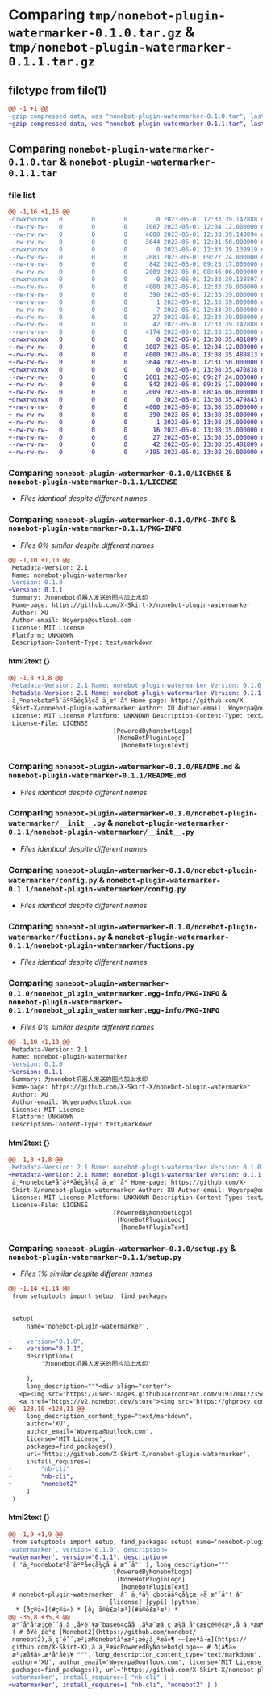 # Comparing `tmp/nonebot-plugin-watermarker-0.1.0.tar.gz` & `tmp/nonebot-plugin-watermarker-0.1.1.tar.gz`

## filetype from file(1)

```diff
@@ -1 +1 @@
-gzip compressed data, was "nonebot-plugin-watermarker-0.1.0.tar", last modified: Mon May  1 12:33:39 2023, max compression
+gzip compressed data, was "nonebot-plugin-watermarker-0.1.1.tar", last modified: Mon May  1 13:08:35 2023, max compression
```

## Comparing `nonebot-plugin-watermarker-0.1.0.tar` & `nonebot-plugin-watermarker-0.1.1.tar`

### file list

```diff
@@ -1,16 +1,16 @@
-drwxrwxrwx   0        0        0        0 2023-05-01 12:33:39.142888 nonebot-plugin-watermarker-0.1.0/
--rw-rw-rw-   0        0        0     1087 2023-05-01 12:04:12.000000 nonebot-plugin-watermarker-0.1.0/LICENSE
--rw-rw-rw-   0        0        0     4000 2023-05-01 12:33:39.140894 nonebot-plugin-watermarker-0.1.0/PKG-INFO
--rw-rw-rw-   0        0        0     3644 2023-05-01 12:31:50.000000 nonebot-plugin-watermarker-0.1.0/README.md
-drwxrwxrwx   0        0        0        0 2023-05-01 12:33:39.130919 nonebot-plugin-watermarker-0.1.0/nonebot-plugin-watermarker/
--rw-rw-rw-   0        0        0     2081 2023-05-01 09:27:24.000000 nonebot-plugin-watermarker-0.1.0/nonebot-plugin-watermarker/__init__.py
--rw-rw-rw-   0        0        0      842 2023-05-01 09:25:17.000000 nonebot-plugin-watermarker-0.1.0/nonebot-plugin-watermarker/config.py
--rw-rw-rw-   0        0        0     2009 2023-05-01 08:46:06.000000 nonebot-plugin-watermarker-0.1.0/nonebot-plugin-watermarker/fuctions.py
-drwxrwxrwx   0        0        0        0 2023-05-01 12:33:39.138897 nonebot-plugin-watermarker-0.1.0/nonebot_plugin_watermarker.egg-info/
--rw-rw-rw-   0        0        0     4000 2023-05-01 12:33:39.000000 nonebot-plugin-watermarker-0.1.0/nonebot_plugin_watermarker.egg-info/PKG-INFO
--rw-rw-rw-   0        0        0      390 2023-05-01 12:33:39.000000 nonebot-plugin-watermarker-0.1.0/nonebot_plugin_watermarker.egg-info/SOURCES.txt
--rw-rw-rw-   0        0        0        1 2023-05-01 12:33:39.000000 nonebot-plugin-watermarker-0.1.0/nonebot_plugin_watermarker.egg-info/dependency_links.txt
--rw-rw-rw-   0        0        0        7 2023-05-01 12:33:39.000000 nonebot-plugin-watermarker-0.1.0/nonebot_plugin_watermarker.egg-info/requires.txt
--rw-rw-rw-   0        0        0       27 2023-05-01 12:33:39.000000 nonebot-plugin-watermarker-0.1.0/nonebot_plugin_watermarker.egg-info/top_level.txt
--rw-rw-rw-   0        0        0       42 2023-05-01 12:33:39.142888 nonebot-plugin-watermarker-0.1.0/setup.cfg
--rw-rw-rw-   0        0        0     4174 2023-05-01 12:33:23.000000 nonebot-plugin-watermarker-0.1.0/setup.py
+drwxrwxrwx   0        0        0        0 2023-05-01 13:08:35.481809 nonebot-plugin-watermarker-0.1.1/
+-rw-rw-rw-   0        0        0     1087 2023-05-01 12:04:12.000000 nonebot-plugin-watermarker-0.1.1/LICENSE
+-rw-rw-rw-   0        0        0     4000 2023-05-01 13:08:35.480813 nonebot-plugin-watermarker-0.1.1/PKG-INFO
+-rw-rw-rw-   0        0        0     3644 2023-05-01 12:31:50.000000 nonebot-plugin-watermarker-0.1.1/README.md
+drwxrwxrwx   0        0        0        0 2023-05-01 13:08:35.470838 nonebot-plugin-watermarker-0.1.1/nonebot-plugin-watermarker/
+-rw-rw-rw-   0        0        0     2081 2023-05-01 09:27:24.000000 nonebot-plugin-watermarker-0.1.1/nonebot-plugin-watermarker/__init__.py
+-rw-rw-rw-   0        0        0      842 2023-05-01 09:25:17.000000 nonebot-plugin-watermarker-0.1.1/nonebot-plugin-watermarker/config.py
+-rw-rw-rw-   0        0        0     2009 2023-05-01 08:46:06.000000 nonebot-plugin-watermarker-0.1.1/nonebot-plugin-watermarker/fuctions.py
+drwxrwxrwx   0        0        0        0 2023-05-01 13:08:35.479843 nonebot-plugin-watermarker-0.1.1/nonebot_plugin_watermarker.egg-info/
+-rw-rw-rw-   0        0        0     4000 2023-05-01 13:08:35.000000 nonebot-plugin-watermarker-0.1.1/nonebot_plugin_watermarker.egg-info/PKG-INFO
+-rw-rw-rw-   0        0        0      390 2023-05-01 13:08:35.000000 nonebot-plugin-watermarker-0.1.1/nonebot_plugin_watermarker.egg-info/SOURCES.txt
+-rw-rw-rw-   0        0        0        1 2023-05-01 13:08:35.000000 nonebot-plugin-watermarker-0.1.1/nonebot_plugin_watermarker.egg-info/dependency_links.txt
+-rw-rw-rw-   0        0        0       16 2023-05-01 13:08:35.000000 nonebot-plugin-watermarker-0.1.1/nonebot_plugin_watermarker.egg-info/requires.txt
+-rw-rw-rw-   0        0        0       27 2023-05-01 13:08:35.000000 nonebot-plugin-watermarker-0.1.1/nonebot_plugin_watermarker.egg-info/top_level.txt
+-rw-rw-rw-   0        0        0       42 2023-05-01 13:08:35.481809 nonebot-plugin-watermarker-0.1.1/setup.cfg
+-rw-rw-rw-   0        0        0     4195 2023-05-01 13:08:29.000000 nonebot-plugin-watermarker-0.1.1/setup.py
```

### Comparing `nonebot-plugin-watermarker-0.1.0/LICENSE` & `nonebot-plugin-watermarker-0.1.1/LICENSE`

 * *Files identical despite different names*

### Comparing `nonebot-plugin-watermarker-0.1.0/PKG-INFO` & `nonebot-plugin-watermarker-0.1.1/PKG-INFO`

 * *Files 0% similar despite different names*

```diff
@@ -1,10 +1,10 @@
 Metadata-Version: 2.1
 Name: nonebot-plugin-watermarker
-Version: 0.1.0
+Version: 0.1.1
 Summary: 为nonebot机器人发送的图片加上水印
 Home-page: https://github.com/X-Skirt-X/nonebot-plugin-watermarker
 Author: XU
 Author-email: Woyerpa@outlook.com
 License: MIT License
 Platform: UNKNOWN
 Description-Content-Type: text/markdown
```

#### html2text {}

```diff
@@ -1,8 +1,8 @@
-Metadata-Version: 2.1 Name: nonebot-plugin-watermarker Version: 0.1.0 Summary:
+Metadata-Version: 2.1 Name: nonebot-plugin-watermarker Version: 0.1.1 Summary:
 ä¸ºnonebotæºå¨äººåéçå¾çå ä¸æ°´å° Home-page: https://github.com/X-
 Skirt-X/nonebot-plugin-watermarker Author: XU Author-email: Woyerpa@outlook.com
 License: MIT License Platform: UNKNOWN Description-Content-Type: text/markdown
 License-File: LICENSE
                             [PoweredByNonebotLogo]
                              [NoneBotPluginLogo]
                               [NoneBotPluginText]
```

### Comparing `nonebot-plugin-watermarker-0.1.0/README.md` & `nonebot-plugin-watermarker-0.1.1/README.md`

 * *Files identical despite different names*

### Comparing `nonebot-plugin-watermarker-0.1.0/nonebot-plugin-watermarker/__init__.py` & `nonebot-plugin-watermarker-0.1.1/nonebot-plugin-watermarker/__init__.py`

 * *Files identical despite different names*

### Comparing `nonebot-plugin-watermarker-0.1.0/nonebot-plugin-watermarker/config.py` & `nonebot-plugin-watermarker-0.1.1/nonebot-plugin-watermarker/config.py`

 * *Files identical despite different names*

### Comparing `nonebot-plugin-watermarker-0.1.0/nonebot-plugin-watermarker/fuctions.py` & `nonebot-plugin-watermarker-0.1.1/nonebot-plugin-watermarker/fuctions.py`

 * *Files identical despite different names*

### Comparing `nonebot-plugin-watermarker-0.1.0/nonebot_plugin_watermarker.egg-info/PKG-INFO` & `nonebot-plugin-watermarker-0.1.1/nonebot_plugin_watermarker.egg-info/PKG-INFO`

 * *Files 0% similar despite different names*

```diff
@@ -1,10 +1,10 @@
 Metadata-Version: 2.1
 Name: nonebot-plugin-watermarker
-Version: 0.1.0
+Version: 0.1.1
 Summary: 为nonebot机器人发送的图片加上水印
 Home-page: https://github.com/X-Skirt-X/nonebot-plugin-watermarker
 Author: XU
 Author-email: Woyerpa@outlook.com
 License: MIT License
 Platform: UNKNOWN
 Description-Content-Type: text/markdown
```

#### html2text {}

```diff
@@ -1,8 +1,8 @@
-Metadata-Version: 2.1 Name: nonebot-plugin-watermarker Version: 0.1.0 Summary:
+Metadata-Version: 2.1 Name: nonebot-plugin-watermarker Version: 0.1.1 Summary:
 ä¸ºnonebotæºå¨äººåéçå¾çå ä¸æ°´å° Home-page: https://github.com/X-
 Skirt-X/nonebot-plugin-watermarker Author: XU Author-email: Woyerpa@outlook.com
 License: MIT License Platform: UNKNOWN Description-Content-Type: text/markdown
 License-File: LICENSE
                             [PoweredByNonebotLogo]
                              [NoneBotPluginLogo]
                               [NoneBotPluginText]
```

### Comparing `nonebot-plugin-watermarker-0.1.0/setup.py` & `nonebot-plugin-watermarker-0.1.1/setup.py`

 * *Files 1% similar despite different names*

```diff
@@ -1,14 +1,14 @@
 from setuptools import setup, find_packages
 
     
 setup(
     name='nonebot-plugin-watermarker',
 
-    version="0.1.0",
+    version="0.1.1",
     description=(
         '为nonebot机器人发送的图片加上水印'
 
     ),
     long_description="""<div align="center">
   <p><img src="https://user-images.githubusercontent.com/91937041/235443858-85949be1-08d6-4d7a-b132-b1aed71ab943.png" width="560" alt="PoweredByNonebotLogo"></p>
   <a href="https://v2.nonebot.dev/store"><img src="https://ghproxy.com/https://github.com/A-kirami/nonebot-plugin-template/blob/resources/nbp_logo.png" width="180" height="180" alt="NoneBotPluginLogo"></a>
@@ -123,10 +123,11 @@
     long_description_content_type="text/markdown",
     author='XU',
     author_email='Woyerpa@outlook.com',
     license='MIT License',
     packages=find_packages(),
     url='https://github.com/X-Skirt-X/nonebot-plugin-watermarker',
     install_requires=[
-        "nb-cli"
+        "nb-cli",
+        "nonebot2"
     ]
 )
```

#### html2text {}

```diff
@@ -1,9 +1,9 @@
 from setuptools import setup, find_packages setup( name='nonebot-plugin-
-watermarker', version="0.1.0", description=
+watermarker', version="0.1.1", description=
 ( 'ä¸ºnonebotæºå¨äººåéçå¾çå ä¸æ°´å°' ), long_description="""
                             [PoweredByNonebotLogo]
                              [NoneBotPluginLogo]
                               [NoneBotPluginText]
 # nonebot-plugin-watermarker _â¨ ä¸ºä½ çbotååºçå¾çæ·»å æ°´å°! â¨_
                            [license] [pypi] [python]
  * [ðç®ä»](#ç®ä») * [ð¿ å®è£æ¹æ³](#å®è£æ¹æ³) *
@@ -35,8 +35,8 @@
 æ°´å°å°æ¦çè´´ä¸ä¸,åºè¯¥æ¯base64çåå ,ä½æ¯æä¸ç´æ¾ä¸å°çæ­£çé®é¢æº,å ä¸ºææ¶åè´´çä¸ææ¶åè´´ä¸ä¸
 ( # ð¥é¸£è°¢ [Nonebot2](https://github.com/nonebot/
 nonebot2),ä¸ç¨è¯´,æ²¡æNonebotå°±æ²¡æè¿ä¸ªæä»¶ ~~[æèªå·±](https://
 github.com/X-Skirt-X),å ä¸ºæåçPoweredByNonebotçLogo~~ # ð¦å¶ä»
 æ²¡æå¶ä»,æ³å°åè¡¥ """, long_description_content_type="text/markdown",
 author='XU', author_email='Woyerpa@outlook.com', license='MIT License',
 packages=find_packages(), url='https://github.com/X-Skirt-X/nonebot-plugin-
-watermarker', install_requires=[ "nb-cli" ] )
+watermarker', install_requires=[ "nb-cli", "nonebot2" ] )
```

